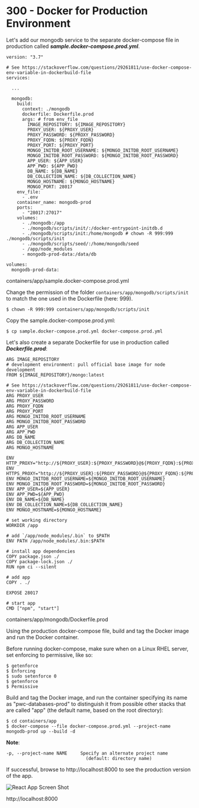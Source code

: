 # 300 - Docker for Production Environment

Let's add our mongodb service to the separate docker-compose file in production called ***sample.docker-compose.prod.yml***.

```
version: "3.7"

# See https://stackoverflow.com/questions/29261811/use-docker-compose-env-variable-in-dockerbuild-file
services:

  ... 

  mongodb:
    build:
      context: ./mongodb
      dockerfile: Dockerfile.prod
      args: # from env_file
        IMAGE_REPOSITORY: ${IMAGE_REPOSITORY}
        PROXY_USER: ${PROXY_USER}
        PROXY_PASSWORD: ${PROXY_PASSWORD}
        PROXY_FQDN: ${PROXY_FQDN}
        PROXY_PORT: ${PROXY_PORT}
        MONGO_INITDB_ROOT_USERNAME: ${MONGO_INITDB_ROOT_USERNAME}
        MONGO_INITDB_ROOT_PASSWORD: ${MONGO_INITDB_ROOT_PASSWORD}
        APP_USER: ${APP_USER}
        APP_PWD: ${APP_PWD}
        DB_NAME: ${DB_NAME}
        DB_COLLECTION_NAME: ${DB_COLLECTION_NAME}
        MONGO_HOSTNAME: ${MONGO_HOSTNAME}
        MONGO_PORT: 28017        
    env_file:
      - .env      
    container_name: mongodb-prod  
    ports:
      - "28017:27017"
    volumes:
      - ./mongodb:/app
      - ./mongodb/scripts/init/:/docker-entrypoint-initdb.d
      - ./mongodb/scripts/init:/home/mongodb # chown -R 999:999 ./mongodb/scripts/init
      - ./mongodb/scripts/seed/:/home/mongodb/seed      
      - /app/node_modules
      - mongodb-prod-data:/data/db

volumes:
  mongodb-prod-data:   
```
containers/app/sample.docker-compose.prod.yml

Change the permission of the folder ```containers/app/mongodb/scripts/init``` to match the one used in the Dockerfile (here: 999).

```
$ chown -R 999:999 containers/app/mongodb/scripts/init
```

Copy the sample.docker-compose.prod.yml:

```
$ cp sample.docker-compose.prod.yml docker-compose.prod.yml
```

Let's also create a separate Dockerfile for use in production called ***Dockerfile.prod***:

```
ARG IMAGE_REPOSITORY
# development environment: pull official base image for node development
FROM ${IMAGE_REPOSITORY}/mongo:latest

# See https://stackoverflow.com/questions/29261811/use-docker-compose-env-variable-in-dockerbuild-file
ARG PROXY_USER
ARG PROXY_PASSWORD
ARG PROXY_FQDN
ARG PROXY_PORT
ARG MONGO_INITDB_ROOT_USERNAME
ARG MONGO_INITDB_ROOT_PASSWORD
ARG APP_USER
ARG APP_PWD
ARG DB_NAME
ARG DB_COLLECTION_NAME
ARG MONGO_HOSTNAME

ENV HTTP_PROXY="http://${PROXY_USER}:${PROXY_PASSWORD}@${PROXY_FQDN}:${PROXY_PORT}"
ENV HTTPS_PROXY="http://${PROXY_USER}:${PROXY_PASSWORD}@${PROXY_FQDN}:${PROXY_PORT}"
ENV MONGO_INITDB_ROOT_USERNAME=${MONGO_INITDB_ROOT_USERNAME}
ENV MONGO_INITDB_ROOT_PASSWORD=${MONGO_INITDB_ROOT_PASSWORD}
ENV APP_USER=${APP_USER}
ENV APP_PWD=${APP_PWD}
ENV DB_NAME=${DB_NAME}
ENV DB_COLLECTION_NAME=${DB_COLLECTION_NAME}
ENV MONGO_HOSTNAME=${MONGO_HOSTNAME}

# set working directory
WORKDIR /app

# add `/app/node_modules/.bin` to $PATH
ENV PATH /app/node_modules/.bin:$PATH

# install app dependencies
COPY package.json ./
COPY package-lock.json ./
RUN npm ci --silent

# add app
COPY . ./

EXPOSE 28017

# start app
CMD ["npm", "start"]
```
containers/app/mongodb/Dockerfile.prod

Using the production docker-compose file, build and tag the Docker image and run the Docker container.

Before running docker-compose, make sure when on a Linux RHEL server, set enforcing to permissive, like so:

```
$ getenforce
$ Enforcing
$ sudo setenforce 0
$ getenforce
$ Permissive
```

Build and tag the Docker image, and run the container specifying its name as "pwc-databases-prod" to distinguish it from possible other stacks that are called "app" (the default name, based on the root directory):

```
$ cd containers/app
$ docker-compose --file docker-compose.prod.yml --project-name mongodb-prod up --build -d
```

**Note**:   
```
-p, --project-name NAME     Specify an alternate project name
                              (default: directory name)
``` 

If successful, browse to http://localhost:8000 to see the production version of the app.

![React App Screen Shot](react_app_screen_shot.png)

http://localhost:8000
